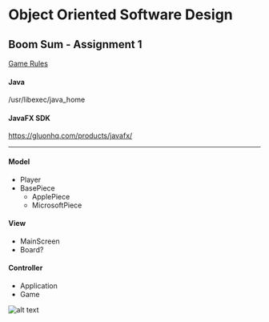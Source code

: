 # Object Oriented Software Design
## Boom Sum - Assignment 1

[Game Rules](https://docs.google.com/document/d/1_wMhFzSuaV6x1I3Z5ugPdOIbmNKR9TzG59vx2J-8ob8/edit?usp=sharing)

#### Java
/usr/libexec/java_home
#### JavaFX SDK
https://gluonhq.com/products/javafx/

---

#### Model
* Player
* BasePiece
  * ApplePiece
  * MicrosoftPiece
#### View
* MainScreen
* Board?
#### Controller
* Application
* Game

![alt text](https://koenig-media.raywenderlich.com/uploads/2016/06/MVC-feature.png "MVC")

<!-- ![alt text](https://upload.wikimedia.org/wikipedia/commons/thumb/a/a0/MVC-Process.svg/1024px-MVC-Process.svg.png "MVC2") -->
